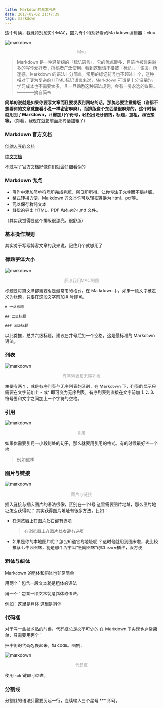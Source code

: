 ```yaml
---
title: Markdown的基本用法
date: 2017-09-02 21:47:39
tags: markdown
---
```

这个时候，我就特别想买个MAC，因为有个特别好看的Markdown编辑器：Mou

![markdown](http://pic.davontt.com/picGo/markdown.png)
<center style="color:#AAAAAA">Mou</center>

> Markdown 是一种轻量级的「标记语言」，它的优点很多，目前也被越来越多的写作爱好者，撰稿者广泛使用。看到这里请不要被「标记」、「语言」所迷惑，Markdown 的语法十分简单。常用的标记符号也不超过十个，这种相对于更为复杂的 HTML 标记语言来说，Markdown 可谓是十分轻量的，学习成本也不需要太多，且一旦熟悉这种语法规则，会有一劳永逸的效果。
> ————摘自简书

**简单的说就是如果你要写文章而且要发表到网站的话，那势必要注重排版（谁都不想看你的文章就像看小说一样密密麻麻），而排版这个东西是很麻烦的，这个时候就用到了Markdown，只需加几个符号，轻松出现分割线，标题，加粗，超链接等。**（你看，我现在就把前面那句话加粗了）

### Markdown 官方文档

[创始人写的文档](https://daringfireball.net/projects/markdown/syntax)

[中文文档](http://wowubuntu.com/markdown/)

不过写了官方文档好像你们就会仔细看似的

### Markdown 优点

*   写作中添加简单符号即完成排版，所见即所得。让你专注于文字而不是排版。
*   格式转换方便，Markdown 的文本你可以轻松转换为 html、pdf等。
*   可以保存称纯文本
*   轻松的导出 HTML、PDF 和本身的 .md 文件。

（其实我觉得是这个排版很漂亮，很舒服）

### 基本操作规则

其实对于写写博客文章的我来说，记住几个就够用了

### 标题字体大小

![markdown](http://pic.davontt.com/picGo/markdown-title.png)
<center style="color:#AAAAAA">原谅我用MAC的图</center>


标题是每篇文章都需要也是最常用的格式，在 Markdown 中，如果一段文字被定义为标题，只要在这段文字前加 # 号即可。

`# 一级标题`

`## 二级标题`

`### 三级标题`

以此类推，总共六级标题，建议在井号后加一个空格，这是最标准的 Markdown 语法。

### 列表

![markdown](http://pic.davontt.com/picGo/markdown-list.png)
<center style="color:#AAAAAA">有序列表和无序列表</center>

主要有两个，就是有序列表与无序列表的区别，在 Markdown 下，列表的显示只需要在文字前加上 - 或* 即可变为无序列表，有序列表则直接在文字前加 1. 2. 3. 符号要和文字之间加上一个字符的空格。

### 引用

![markdown](http://pic.davontt.com/picGo/markdown-q.png)
<center style="color:#AAAAAA">引用</center>

如果你需要引用一小段别处的句子，那么就要用引用的格式。有的时候最好空一个格

> 例如这样

### 图片与链接

![markdown](http://pic.davontt.com/picGo/markdwon-img.png)
<center style="color:#AAAAAA">图片与链接</center>

插入链接与插入图片的语法很像，区别在一个!号
这里需要图片地址，那么图片地址怎么获得呢？
其实获得图片地址有很多方法，比如：

*   在浏览器上在图片处右键有选项

    > 在浏览器上在图片处右键有选项

*   如果是你的本地图片呢？怎么知道它的地址呢 ？这时候就用到图床啦，我比较推荐七牛云图床，就是那个名字叫“极简图床”的Chrome插件，很方便


### 粗体与斜体

Markdown 的粗体和斜体也非常简单

用两个 ` 包含一段文本就是粗体的语法

用一个 ` 包含一段文本就是斜体的语法。

例如：这里是粗体 这里是斜体

### 代码框

对于写一些技术贴的时候，代码框总是必不可少的
在 Markdown 下实现也非常简单，只需要用两个 `

把中间的代码包裹起来，如 code。图例：

![markdown](http://pic.davontt.com/picGo/markdown-code.png)
<center style="color:#AAAAAA">代码框</center>

使用 `tab` 键即可缩进。

### 分割线

分割线的语法只需要另起一行，连续输入三个星号 *** 即可。
